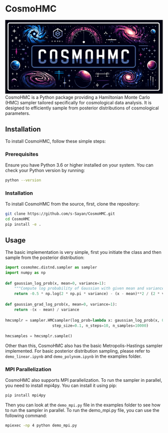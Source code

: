 # CosmoHMC

<img src="https://github.com/s-Sayan/CosmoHMC/blob/main/figure/logo_hmc.png" width="700" alt="CosmoHMC Logo">
CosmoHMC is a Python package providing a Hamiltonian Monte Carlo (HMC) sampler tailored specifically for cosmological data analysis. It is designed to efficiently sample from posterior distributions of cosmological parameters.

## Installation

To install CosmoHMC, follow these simple steps:

### Prerequisites

Ensure you have Python 3.6 or higher installed on your system. You can check your Python version by running:

```bash
python --version
```

### Installation

To install CosmoHMC from the source, first, clone the repository:

```bash
git clone https://github.com/s-Sayan/CosmoHMC.git
cd CosmoHMC
pip install -e .
```
## Usage

The basic implementation is very simple, first you initiate the class and then sample from the posterior distribution:

```python
import cosmohmc.distnd.sampler as sampler
import numpy as np

def gaussian_log_prob(x, mean=0, variance=1):
    """Compute log probability of Gaussian with given mean and variance at x."""
    return -0.5 * np.log(2 * np.pi * variance) - (x - mean)**2 / (2 * variance)

def gaussian_grad_log_prob(x, mean=0, variance=1):
    return -(x - mean) / variance

hmcsmplr = sampler.HMCsampler(log_prob=lambda x: gaussian_log_prob(x, 0, 1),grad_log_prob=lambda x: gaussian_grad_log_prob(x),
                     step_size=0.1, n_steps=10, n_samples=10000)

hmcsamples = hmcsmplr.sample()
```
Other than this, CosmoHMC also has the basic Metropolis-Hastings sampler implemented. For basic posterior distribution sampling, please refer to `demo_linear.ipynb` and `demo_polynom.ipynb` in the examples folder.

### MPI Parallelization
 
CosmoHMC also supports MPI parallelization. To run the sampler in parallel, you need to install mpi4py. You can install it using pip:

```bash
pip install mpi4py
```
Then you can look at the ```demo_mpi.py``` file in the examples folder to see how to run the sampler in parallel. To run the demo_mpi.py file, you can use the following command:

```bash
mpiexec -np 4 python demo_mpi.py
```
